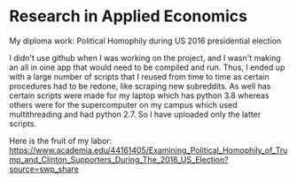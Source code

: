 # Research in Applied Economics
My diploma work: Political Homophily during US 2016 presidential election

I didn't use github when I was working on the project, and I wasn't making an all in oine app that would need to be compiled and run. Thus, I ended up with a large number of scripts that I reused from time to time as certain procedures had to be redone, like scraping new subreddits. As well has certain scripts were made for my laptop which has python 3.8 whereas others were for the supercomputer on my campus which used multithreading and had python 2.7. So I have uploaded only the latter scripts. 

Here is the fruit of my labor: https://www.academia.edu/44161405/Examining_Political_Homophily_of_Trump_and_Clinton_Supporters_During_The_2016_US_Election?source=swp_share
